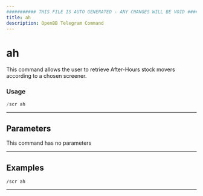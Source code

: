 ```yaml
---
########### THIS FILE IS AUTO GENERATED - ANY CHANGES WILL BE VOID ###########
title: ah
description: OpenBB Telegram Command
---
```


# ah

This command allows the user to retrieve After-Hours stock movers according to a chosen screener.

### Usage

```python wordwrap
/scr ah
```

---

## Parameters

This command has no parameters


---

## Examples

```
/scr ah
```
---
